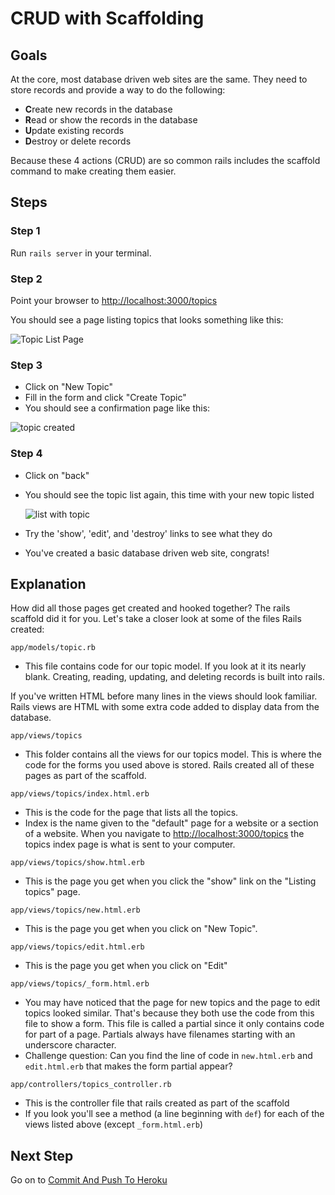 # CRUD with Scaffolding
## Goals
At the core, most database driven web sites are the same. They need to store records and provide a way to do the following:

* **C**reate new records in the database
* **R**ead or show the records in the database
* **U**pdate existing records
* **D**estroy or delete records

Because these 4 actions (CRUD) are so common rails includes the scaffold command to make creating them easier.

## Steps


### Step 1
Run `rails server` in your terminal.


### Step 2
Point your browser to [http://localhost:3000/topics](http://localhost:3000/topics)  

You should see a page listing topics that looks something like this:

<img src="/images/curriculum/Seattle_topic_list_page.png" alt="Topic List Page" class="thumbnail"></img>


### Step 3
* Click on "New Topic"
* Fill in the form and click "Create Topic"
* You should see a confirmation page like this:

<img src="/images/curriculum/Seattle_topic_created.png" alt="topic created" class="thumbnail"></img>

### Step 4
* Click on "back"
* You should see the topic list again, this time with your new topic listed
    
    <img src="/images/curriculum/Seattle_list_with_topic.png" alt="list with topic" class="thumbnail"></img>
* Try the 'show', 'edit', and 'destroy' links to see what they do
* You've created a basic database driven web site, congrats!

## Explanation

How did all those pages get created and hooked together? The rails
scaffold did it for you.  Let's take a closer look at some of the files
Rails created:

`app/models/topic.rb`

* This file contains code for our topic model. If you look at it its nearly blank. Creating, reading, updating, and deleting
records is built into rails.

If you've written HTML before many lines in the views should look familiar. Rails views are HTML with some extra code added
to display data from the database.

`app/views/topics`

* This folder contains all the views for our topics model. This is where the code for the forms you used above is stored. Rails
created all of these pages as part of the scaffold.

`app/views/topics/index.html.erb`

* This is the code for the page that lists all the topics.
* Index is the name given to the "default" page for a website or a section of a website. When you navigate to
[http://localhost:3000/topics](http://localhost:3000/topics) the topics index page is what is sent to your computer.

`app/views/topics/show.html.erb`

* This is the page you get when you click the "show" link on the "Listing topics" page.

`app/views/topics/new.html.erb`

* This is the page you get when you click on "New Topic".

`app/views/topics/edit.html.erb`

* This is the page you get when you click on "Edit"

`app/views/topics/_form.html.erb`

* You may have noticed that the page for new topics and the page
to edit topics looked similar. That's because they both use the
code from this file to show a form. This file is called a
partial since it only contains code for part of a page. Partials
always have filenames starting with an underscore character.
* Challenge question: Can you find the line of code in `new.html.erb` and `edit.html.erb` that makes the form partial appear?

`app/controllers/topics_controller.rb`

* This is the controller file that rails created as part of the scaffold
* If you look you'll see a method (a line beginning with `def`) for each of the views listed above (except `_form.html.erb`)

## Next Step
Go on to [Commit And Push To Heroku](commit_and_push_to_heroku)
